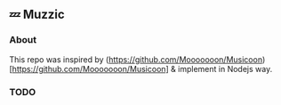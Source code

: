 ## :zzz: Muzzic

### About

This repo was inspired by (https://github.com/Mooooooon/Musicoon)[https://github.com/Mooooooon/Musicoon] & implement in Nodejs way.

### TODO
